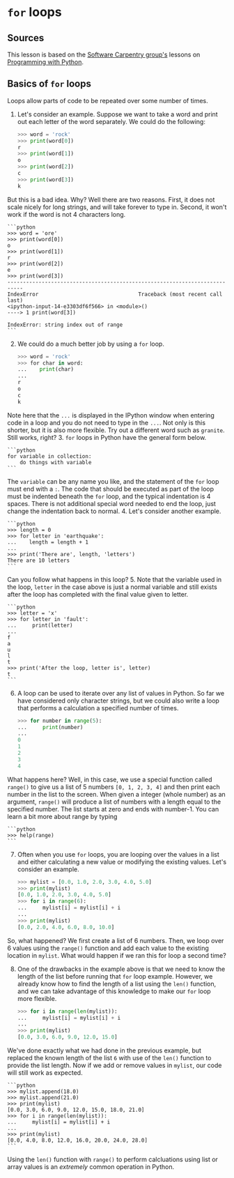 # `for` loops
## Sources
This lesson is based on the [Software Carpentry group's](http://software-carpentry.org/) lessons on [Programming with Python](http://swcarpentry.github.io/python-novice-inflammation/).

## Basics of `for` loops
Loops allow parts of code to be repeated over some number of times.

1. Let's consider an example. Suppose we want to take a word and print out each letter of the word separately. We could do the following:

    ```python
    >>> word = 'rock'
    >>> print(word[0])
    r
    >>> print(word[1])
    o
    >>> print(word[2])
    c
    >>> print(word[3])
    k
    ```
But this is a bad idea. Why? Well there are two reasons. First, it does not scale nicely for long strings, and will take forever to type in. Second, it won't work if the word is not 4 characters long.

    ```python
    >>> word = 'ore'
    >>> print(word[0])
    o
    >>> print(word[1])
    r
    >>> print(word[2])
    e
    >>> print(word[3])
    ---------------------------------------------------------------------------
    IndexError                                Traceback (most recent call last)
    <ipython-input-14-e3303df6f566> in <module>()
    ----> 1 print(word[3])

    IndexError: string index out of range
    ```

2. We could do a much better job by using a `for` loop.

    ```python
    >>> word = 'rock'
    >>> for char in word:
    ...    print(char)
    ...
    r
    o
    c
    k
    ```
Note here that the `...` is displayed in the IPython window when entering code in a loop and you do not need to type in the `...`. Not only is this shorter, but it is also more flexible. Try out a different word such as `granite`. Still works, right?
3. `for` loops in Python have the general form below.

    ```python
    for variable in collection:
        do things with variable
    ```
The `variable` can be any name you like, and the statement of the `for` loop must end with a `:`. The code that should be executed as part of the loop must be indented beneath the `for` loop, and the typical indentation is 4 spaces. There is not additional special word needed to end the loop, just change the indentation back to normal.
4. Let's consider another example.

    ```python
    >>> length = 0
    >>> for letter in 'earthquake':
    ...    length = length + 1
    ...
    >>> print('There are', length, 'letters')
    There are 10 letters
    ```
Can you follow what happens in this loop?
5. Note that the variable used in the loop, `letter` in the case above is just a normal variable and still exists after the loop has completed with the final value given to letter.

    ```python
    >>> letter = 'x'
    >>> for letter in 'fault':
    ...     print(letter)
    ...
    f
    a
    u
    l
    t
    >>> print('After the loop, letter is', letter)
    t
    ```
6. A loop can be used to iterate over any list of values in Python. So far we have considered only character strings, but we could also write a loop that performs a calculation a specified number of times.

    ```python
    >>> for number in range(5):
    ...     print(number)
    ...
    0
    1
    2
    3
    4
    ```
What happens here? Well, in this case, we use a special function called `range()` to give us a list of 5 numbers `[0, 1, 2, 3, 4]` and then print each number in the list to the screen. When given a integer (whole number) as an argument, `range()` will produce a list of numbers with a length equal to the specified number. The list starts at zero and ends with number-1. You can learn a bit more about range by typing

    ```python
    >>> help(range)
    ```
7. Often when you use `for` loops, you are looping over the values in a list and either calculating a new value or modifying the existing values. Let's consider an example.

    ```python
    >>> mylist = [0.0, 1.0, 2.0, 3.0, 4.0, 5.0]
    >>> print(mylist)
    [0.0, 1.0, 2.0, 3.0, 4.0, 5.0]
    >>> for i in range(6):
    ...     mylist[i] = mylist[i] + i
    ...
    >>> print(mylist)
    [0.0, 2.0, 4.0, 6.0, 8.0, 10.0]
    ```
So, what happened?
We first create a list of 6 numbers.
Then, we loop over 6 values using the `range()` function and add each value to the existing location in `mylist`.
What would happen if we ran this for loop a second time?

8. One of the drawbacks in the example above is that we need to know the length of the list before running that `for` loop example.
However, we already know how to find the length of a list using the `len()` function, and we can take advantage of this knowledge to make our `for` loop more flexible.

    ```python
    >>> for i in range(len(mylist)):
    ...     mylist[i] = mylist[i] + i
    ...
    >>> print(mylist)
    [0.0, 3.0, 6.0, 9.0, 12.0, 15.0]
    ```
We've done exactly what we had done in the previous example, but replaced the known length of the list `6` with use of the `len()` function to provide the list length.
Now if we add or remove values in `mylist`, our code will still work as expected.

    ```python
    >>> mylist.append(18.0)
    >>> mylist.append(21.0)
    >>> print(mylist)
    [0.0, 3.0, 6.0, 9.0, 12.0, 15.0, 18.0, 21.0]
    >>> for i in range(len(mylist)):
    ...     mylist[i] = mylist[i] + i
    ...
    >>> print(mylist)
    [0.0, 4.0, 8.0, 12.0, 16.0, 20.0, 24.0, 28.0]
    ```
Using the `len()` function with `range()` to perform calcluations using list or array values is an *extremely* common operation in Python.
    
